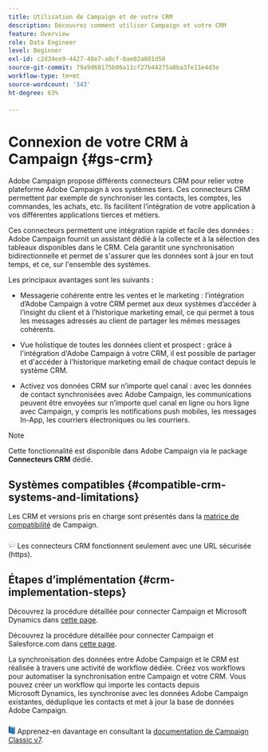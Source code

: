 ```yaml
---
title: Utilisation de Campaign et de votre CRM
description: Découvrez comment utiliser Campaign et votre CRM
feature: Overview
role: Data Engineer
level: Beginner
exl-id: c2d34ee9-4427-48e7-a8cf-0ae02a801d50
source-git-commit: 79a9d60175b06a11cf27b44275a8ba3fe11e4d3e
workflow-type: tm+mt
source-wordcount: '343'
ht-degree: 63%

---
```


# Connexion de votre CRM à Campaign {#gs-crm}

Adobe Campaign propose différents connecteurs CRM pour relier votre plateforme Adobe Campaign à vos systèmes tiers. Ces connecteurs CRM permettent par exemple de synchroniser les contacts, les comptes, les commandes, les achats, etc. Ils facilitent l’intégration de votre application à vos différentes applications tierces et métiers.

Ces connecteurs permettent une intégration rapide et facile des données : Adobe Campaign fournit un assistant dédié à la collecte et à la sélection des tableaux disponibles dans le CRM. Cela garantit une synchronisation bidirectionnelle et permet de s&#39;assurer que les données sont à jour en tout temps, et ce, sur l&#39;ensemble des systèmes.

Les principaux avantages sont les suivants :

* Messagerie cohérente entre les ventes et le marketing : l’intégration d’Adobe Campaign à votre CRM permet aux deux systèmes d’accéder à l’insight du client et à l’historique marketing email, ce qui permet à tous les messages adressés au client de partager les mêmes messages cohérents.

* Vue holistique de toutes les données client et prospect : grâce à l&#39;intégration d&#39;Adobe Campaign à votre CRM, il est possible de partager et d&#39;accéder à l&#39;historique marketing email de chaque contact depuis le système CRM.

* Activez vos données CRM sur n’importe quel canal : avec les données de contact synchronisées avec Adobe Campaign, les communications peuvent être envoyées sur n’importe quel canal en ligne ou hors ligne avec Campaign, y compris les notifications push mobiles, les messages In-App, les courriers électroniques ou les courriers.


>[!NOTE]
>
>Cette fonctionnalité est disponible dans Adobe Campaign via le package **Connecteurs CRM** dédié.

## Systèmes compatibles {#compatible-crm-systems-and-limitations}

Les CRM et versions pris en charge sont présentés dans la [matrice de compatibilité](../start/compatibility-matrix.md) de Campaign.

![](../assets/do-not-localize/speech.png)  Les connecteurs CRM fonctionnent seulement avec une URL sécurisée (https).

## Étapes dʼimplémentation {#crm-implementation-steps}

Découvrez la procédure détaillée pour connecter Campaign et Microsoft Dynamics dans [cette page](ac-ms-dyn.md).

Découvrez la procédure détaillée pour connecter Campaign et Salesforce.com dans [cette page](ac-sfdc.md).

La synchronisation des données entre Adobe Campaign et le CRM est réalisée à travers une activité de workflow dédiée. Créez vos workflows pour automatiser la synchronisation entre Campaign et votre CRM. Vous pouvez créer un workflow qui importe les contacts depuis Microsoft Dynamics, les synchronise avec les données Adobe Campaign existantes, déduplique les contacts et met à jour la base de données Adobe Campaign.

![](../assets/do-not-localize/book.png) Apprenez-en davantage en consultant la [documentation de Campaign Classic v7](https://experienceleague.adobe.com/docs/campaign-classic/using/getting-started/connectors/crm-connectors/crm-data-sync.html?lang=fr#getting-started).
